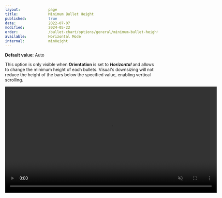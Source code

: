 ```yaml
---
layout:             page
title:              Minimum Bullet Height
published:          true
date:               2022-07-07
modified:   	    2024-05-22
order:              /bullet-chart/options/general/minimum-bullet-height
available:          Horizontal Mode
internal:           minHeight
---
```


**Default value:** Auto

This option is only visible when **Orientation** is set to ***Horizontal*** and allows to change the minimum height of each bullets. Visual's downsizing will not reduce the height of the bars below the specified value, enabling vertical scrolling.

<video src="images/minimum-bullet-height.mp4" width="700" autoplay loop muted></video>